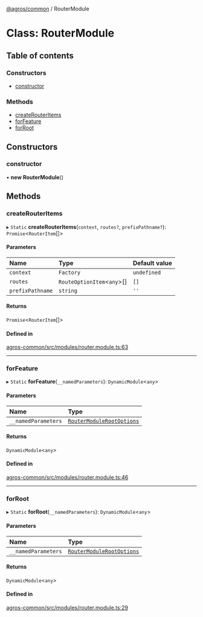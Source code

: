 [@agros/common](../index.md) / RouterModule

# Class: RouterModule

## Table of contents

### Constructors

- [constructor](RouterModule.md#constructor)

### Methods

- [createRouterItems](RouterModule.md#createrouteritems)
- [forFeature](RouterModule.md#forfeature)
- [forRoot](RouterModule.md#forroot)

## Constructors

### <a id="constructor" name="constructor"></a> constructor

• **new RouterModule**()

## Methods

### <a id="createrouteritems" name="createrouteritems"></a> createRouterItems

▸ `Static` **createRouterItems**(`context`, `routes?`, `prefixPathname?`): `Promise`<`RouterItem`[]\>

#### Parameters

| Name | Type | Default value |
| :------ | :------ | :------ |
| `context` | `Factory` | `undefined` |
| `routes` | `RouteOptionItem`<`any`\>[] | `[]` |
| `prefixPathname` | `string` | `''` |

#### Returns

`Promise`<`RouterItem`[]\>

#### Defined in

[agros-common/src/modules/router.module.ts:63](https://github.com/agrosjs/agros/blob/b557863/packages/agros-common/src/modules/router.module.ts#L63)

___

### <a id="forfeature" name="forfeature"></a> forFeature

▸ `Static` **forFeature**(`__namedParameters`): `DynamicModule`<`any`\>

#### Parameters

| Name | Type |
| :------ | :------ |
| `__namedParameters` | [`RouterModuleRootOptions`](../interfaces/RouterModuleRootOptions.md) |

#### Returns

`DynamicModule`<`any`\>

#### Defined in

[agros-common/src/modules/router.module.ts:46](https://github.com/agrosjs/agros/blob/b557863/packages/agros-common/src/modules/router.module.ts#L46)

___

### <a id="forroot" name="forroot"></a> forRoot

▸ `Static` **forRoot**(`__namedParameters`): `DynamicModule`<`any`\>

#### Parameters

| Name | Type |
| :------ | :------ |
| `__namedParameters` | [`RouterModuleRootOptions`](../interfaces/RouterModuleRootOptions.md) |

#### Returns

`DynamicModule`<`any`\>

#### Defined in

[agros-common/src/modules/router.module.ts:29](https://github.com/agrosjs/agros/blob/b557863/packages/agros-common/src/modules/router.module.ts#L29)
